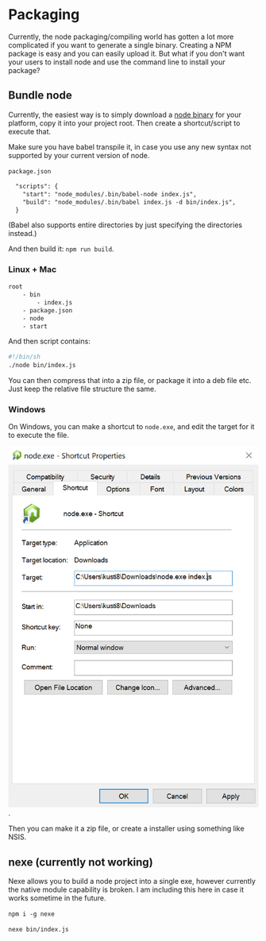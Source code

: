 # Packaging

Currently, the node packaging/compiling world has gotten a lot more complicated if you want to generate a single binary. Creating a NPM package is easy and you can easily upload it. But what if you don't want your users to install node and use the command line to install your package?

## Bundle node

Currently, the easiest way is to simply download a [node binary](https://nodejs.org/en/download/) for your platform, copy it into your project root. Then create a shortcut/script to execute that.

Make sure you have babel transpile it, in case you use any new syntax not supported by your current version of node.

`package.json`
```
  "scripts": {
    "start": "node_modules/.bin/babel-node index.js",
    "build": "node_modules/.bin/babel index.js -d bin/index.js",
  }
```

(Babel also supports entire directories by just specifying the directories instead.)

And then build it: `npm run build`.

### Linux + Mac
```
root
    - bin
        - index.js
    - package.json
    - node
    - start
```

And then script contains:

```bash
#!/bin/sh
./node bin/index.js
```

You can then compress that into a zip file, or package it into a deb file etc. Just keep the relative file structure the same.

### Windows

On Windows, you can make a shortcut to `node.exe`, and edit the target for it to execute the file.

![Properties](images/windows_packaging.png).

Then you can make it a zip file, or create a installer using something like NSIS.

## nexe (currently not working)

Nexe allows you to build a node project into a single exe, however currently the native module capability is broken. I am including this here in case it works sometime in the future.

`npm i -g nexe`

`nexe bin/index.js`
